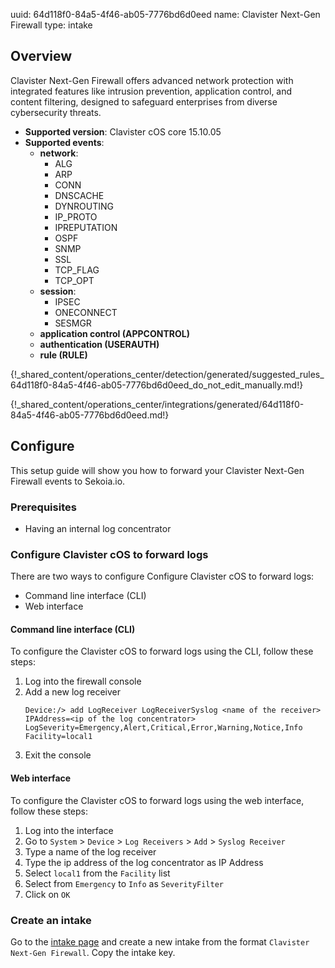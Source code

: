 uuid: 64d118f0-84a5-4f46-ab05-7776bd6d0eed
name: Clavister Next-Gen Firewall
type: intake

## Overview

Clavister Next-Gen Firewall offers advanced network protection with integrated features like intrusion prevention, application control, and content filtering, designed to safeguard enterprises from diverse cybersecurity threats.

- **Supported version**: Clavister cOS core 15.10.05
- **Supported events**:
  - **network**:
    - ALG
    - ARP
    - CONN
    - DNSCACHE
    - DYNROUTING
    - IP_PROTO
    - IPREPUTATION
    - OSPF
    - SNMP
    - SSL
    - TCP_FLAG
    - TCP_OPT
  - **session**:
    - IPSEC
    - ONECONNECT
    - SESMGR
  - **application control (APPCONTROL)**
  - **authentication (USERAUTH)**
  - **rule (RULE)**

{!_shared_content/operations_center/detection/generated/suggested_rules_64d118f0-84a5-4f46-ab05-7776bd6d0eed_do_not_edit_manually.md!}

{!_shared_content/operations_center/integrations/generated/64d118f0-84a5-4f46-ab05-7776bd6d0eed.md!}


## Configure

This setup guide will show you how to forward your Clavister Next-Gen Firewall events to Sekoia.io.

### Prerequisites
* Having an internal log concentrator

### Configure Clavister cOS to forward logs

There are two ways to configure Configure Clavister cOS to forward logs:
* Command line interface (CLI)
* Web interface

#### Command line interface (CLI)
To configure the Clavister cOS to forward logs using the CLI, follow these steps:

1. Log into the firewall console
2. Add a new log receiver
    ```shell
    Device:/> add LogReceiver LogReceiverSyslog <name of the receiver> IPAddress=<ip of the log concentrator> LogSeverity=Emergency,Alert,Critical,Error,Warning,Notice,Info Facility=local1
    ```
3. Exit the console

#### Web interface
To configure the Clavister cOS to forward logs using the web interface, follow these steps:

1. Log into the interface
2. Go to `System` > `Device` > `Log Receivers` > `Add` > `Syslog Receiver`
3. Type a name of the log receiver
4. Type the ip address of the log concentrator as IP Address
5. Select `local1` from the `Facility` list
6. Select from `Emergency` to `Info` as `SeverityFilter`
7. Click on `OK`

### Create an intake

Go to the [intake page](https://app.sekoia.io/operations/intakes) and create a new intake from the format `Clavister Next-Gen Firewall`. Copy the intake key.
